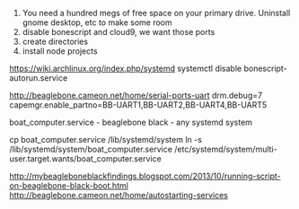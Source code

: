 

1) You need a hundred megs of free space on your primary drive.  Uninstall gnome desktop, etc to make some room
2) disable bonescript and cloud9, we want those ports
3) create directories
3) install node projects



https://wiki.archlinux.org/index.php/systemd
systemctl disable bonescript-autorun.service

http://beaglebone.cameon.net/home/serial-ports-uart
drm.debug=7 capemgr.enable_partno=BB-UART1,BB-UART2,BB-UART4,BB-UART5


boat_computer.service - beaglebone black - any systemd system

cp boat_computer.service /lib/systemd/system
ln -s /lib/systemd/system/boat_computer.service /etc/systemd/system/multi-user.target.wants/boat_computer.service

http://mybeagleboneblackfindings.blogspot.com/2013/10/running-script-on-beaglebone-black-boot.html
http://beaglebone.cameon.net/home/autostarting-services